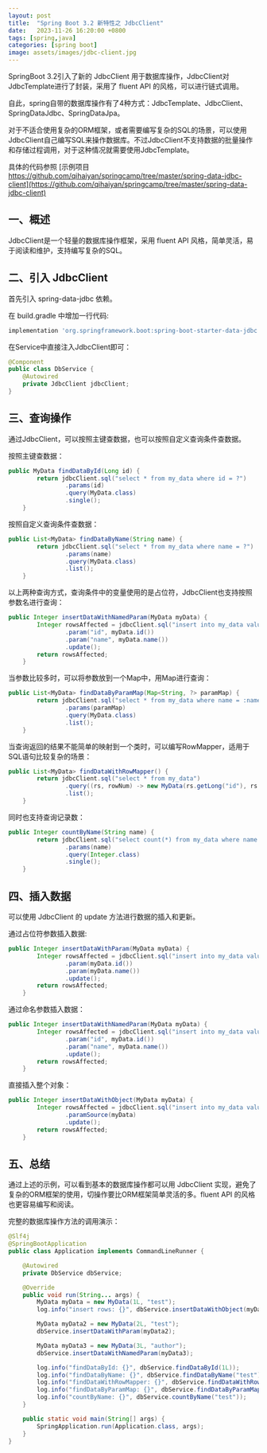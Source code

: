 ```yaml
---
layout: post
title:  "Spring Boot 3.2 新特性之 JdbcClient"
date:   2023-11-26 16:20:00 +0800
tags: [spring,java]
categories: [spring boot]
image: assets/images/jdbc-client.jpg
---
```


SpringBoot 3.2引入了新的 JdbcClient 用于数据库操作，JdbcClient对JdbcTemplate进行了封装，采用了 fluent API 的风格，可以进行链式调用。

自此，spring自带的数据库操作有了4种方式：JdbcTemplate、JdbcClient、SpringDataJdbc、SpringDataJpa。

对于不适合使用复杂的ORM框架，或者需要编写复杂的SQL的场景，可以使用JdbcClient自己编写SQL来操作数据库。不过JdbcClient不支持数据的批量操作和存储过程调用，对于这种情况就需要使用JdbcTemplate。

具体的代码参照 [示例项目 https://github.com/qihaiyan/springcamp/tree/master/spring-data-jdbc-client](https://github.com/qihaiyan/springcamp/tree/master/spring-data-jdbc-client)

## 一、概述

JdbcClient是一个轻量的数据库操作框架，采用 fluent API 风格，简单灵活，易于阅读和维护，支持编写复杂的SQL。

## 二、引入 JdbcClient

首先引入 spring-data-jdbc 依赖。

在 build.gradle 中增加一行代码:

``` groovy
implementation 'org.springframework.boot:spring-boot-starter-data-jdbc'
```

在Service中直接注入JdbcClient即可：

``` java
@Component
public class DbService {
    @Autowired
    private JdbcClient jdbcClient;
}
```

## 三、查询操作

通过JdbcClient，可以按照主键查数据，也可以按照自定义查询条件查数据。

按照主键查数据：

``` java
public MyData findDataById(Long id) {
        return jdbcClient.sql("select * from my_data where id = ?")
                .params(id)
                .query(MyData.class)
                .single();
    }
```

按照自定义查询条件查数据：

``` java
public List<MyData> findDataByName(String name) {
        return jdbcClient.sql("select * from my_data where name = ?")
                .params(name)
                .query(MyData.class)
                .list();
    }
```

以上两种查询方式，查询条件中的变量使用的是占位符，JdbcClient也支持按照参数名进行查询：

``` java
public Integer insertDataWithNamedParam(MyData myData) {
        Integer rowsAffected = jdbcClient.sql("insert into my_data values(:id,:name) ")
                .param("id", myData.id())
                .param("name", myData.name())
                .update();
        return rowsAffected;
    }
```

当参数比较多时，可以将参数放到一个Map中，用Map进行查询：

``` java
public List<MyData> findDataByParamMap(Map<String, ?> paramMap) {
        return jdbcClient.sql("select * from my_data where name = :name")
                .params(paramMap)
                .query(MyData.class)
                .list();
    }
```

当查询返回的结果不能简单的映射到一个类时，可以编写RowMapper，适用于SQL语句比较复杂的场景：

``` java
public List<MyData> findDataWithRowMapper() {
        return jdbcClient.sql("select * from my_data")
                .query((rs, rowNum) -> new MyData(rs.getLong("id"), rs.getString("name")))
                .list();
    }
```

同时也支持查询记录数：

``` java
public Integer countByName(String name) {
        return jdbcClient.sql("select count(*) from my_data where name = ?")
                .params(name)
                .query(Integer.class)
                .single();
    }
```

## 四、插入数据

可以使用 JdbcClient 的 update 方法进行数据的插入和更新。

通过占位符参数插入数据:

```java
public Integer insertDataWithParam(MyData myData) {
        Integer rowsAffected = jdbcClient.sql("insert into my_data values(?,?) ")
                .param(myData.id())
                .param(myData.name())
                .update();
        return rowsAffected;
    }
```

通过命名参数插入数据：

```java
public Integer insertDataWithNamedParam(MyData myData) {
        Integer rowsAffected = jdbcClient.sql("insert into my_data values(:id,:name) ")
                .param("id", myData.id())
                .param("name", myData.name())
                .update();
        return rowsAffected;
    }
```

直接插入整个对象：

```java
public Integer insertDataWithObject(MyData myData) {
        Integer rowsAffected = jdbcClient.sql("insert into my_data values(:id,:name) ")
                .paramSource(myData)
                .update();
        return rowsAffected;
    }
```

## 五、总结

通过上述的示例，可以看到基本的数据库操作都可以用 JdbcClient 实现，避免了复杂的ORM框架的使用，切操作要比ORM框架简单灵活的多。fluent API 的风格也更容易编写和阅读。

完整的数据库操作方法的调用演示：

```java
@Slf4j
@SpringBootApplication
public class Application implements CommandLineRunner {

    @Autowired
    private DbService dbService;

    @Override
    public void run(String... args) {
        MyData myData = new MyData(1L, "test");
        log.info("insert rows: {}", dbService.insertDataWithObject(myData));

        MyData myData2 = new MyData(2L, "test");
        dbService.insertDataWithParam(myData2);

        MyData myData3 = new MyData(3L, "author");
        dbService.insertDataWithNamedParam(myData3);

        log.info("findDataById: {}", dbService.findDataById(1L));
        log.info("findDataByName: {}", dbService.findDataByName("test"));
        log.info("findDataWithRowMapper: {}", dbService.findDataWithRowMapper());
        log.info("findDataByParamMap: {}", dbService.findDataByParamMap(Map.of("name", "author")));
        log.info("countByName: {}", dbService.countByName("test"));
    }

    public static void main(String[] args) {
        SpringApplication.run(Application.class, args);
    }
}
```